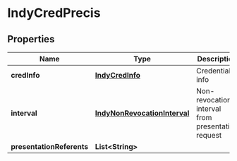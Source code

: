 

# IndyCredPrecis


## Properties

Name | Type | Description | Notes
------------ | ------------- | ------------- | -------------
**credInfo** | [**IndyCredInfo**](IndyCredInfo.md) | Credential info |  [optional]
**interval** | [**IndyNonRevocationInterval**](IndyNonRevocationInterval.md) | Non-revocation interval from presentation request |  [optional]
**presentationReferents** | **List&lt;String&gt;** |  |  [optional]



